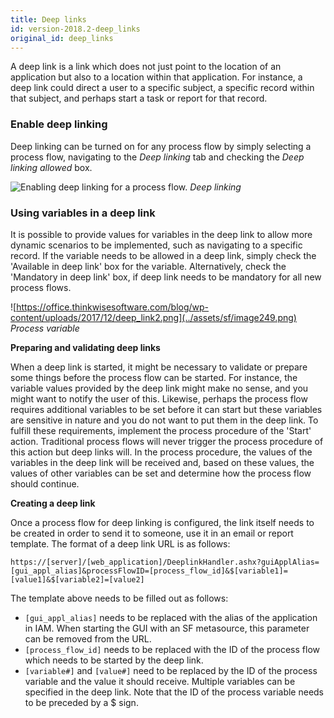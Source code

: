 ```yaml
---
title: Deep links
id: version-2018.2-deep_links
original_id: deep_links
---
```


A deep link is a link which does not just point to the location of an application but also to a location within that application. For instance, a deep link could direct a user to a specific subject, a specific record within that subject, and perhaps start a task or report for that record.

### Enable deep linking

Deep linking can be turned on for any process flow by simply selecting a process flow, navigating to the *Deep linking* tab and checking the *Deep linking allowed* box.

![Enabling deep linking for a process flow.](../assets/sf/image248.png)
*Deep linking*

### Using variables in a deep link

It is possible to provide values for variables in the deep link to allow more dynamic scenarios to be implemented, such as navigating to a specific record. If the variable needs to be allowed in a deep link, simply check the 'Available in deep link' box for the variable. Alternatively, check the 'Mandatory in deep link' box, if deep link needs to be mandatory for all new process flows.

![https://office.thinkwisesoftware.com/blog/wp-content/uploads/2017/12/deep_link2.png](../assets/sf/image249.png)
*Process variable*

**Preparing and validating deep links**

When a deep link is started, it might be necessary to validate or prepare some things before the process flow can be started. For instance, the variable values provided by the deep link might make no sense, and you might want to notify the user of this. Likewise, perhaps the process flow requires additional variables to be set before it can start but these variables are sensitive in nature and you do not want to put them in the deep link. To fulfill these requirements, implement the process procedure of the 'Start' action. Traditional process flows will never trigger the process procedure of this action but deep links will. In the process procedure, the values of the variables in the deep link will be received and, based on these values, the values of other variables can be set and determine how the process flow should continue.

**Creating a deep link**

Once a process flow for deep linking is configured, the link itself needs to be created in order to send it to someone, use it in an email or report template. The format of a deep link URL is as follows:

`https://[server]/[web_application]/DeeplinkHandler.ashx?guiApplAlias=[gui_appl_alias]&processFlowID=[process_flow_id]&$[variable1]=[value1]&$[variable2]=[value2]`

The template above needs to be filled out as follows:

- `[gui_appl_alias]` needs to be replaced with the alias of the application in IAM. When starting the GUI with an SF metasource, this parameter can be removed from the URL.
- `[process_flow_id]` needs to be replaced with the ID of the process flow which needs to be started by the deep link.
- `[variable#]` and `[value#]` need to be replaced by the ID of the process variable and the value it should receive. Multiple variables can be specified in the deep link. Note that the ID of the process variable needs to be preceded by a $ sign.